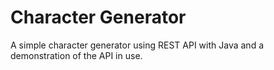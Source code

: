 # Character Generator
A simple character generator using REST API with Java and a demonstration of the API in use.
